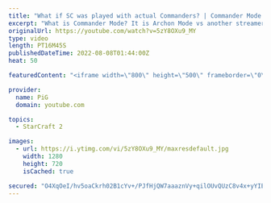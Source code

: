 ```yaml
---
title: "What if SC was played with actual Commanders? | Commander Mode #2 - StarCraft 2"
excerpt: "What is Commander Mode? It is Archon Mode vs another streamer/player where we are the Commanders of our squadron of noobs but we can't actively control anything ourselves, we can only command them what to do!  -- 🐷 Second Channel for Learning StarCraft 2: https://www.youtube.com/c/PiGRandom 🐷 Third"
originalUrl: https://youtube.com/watch?v=5zY8OXu9_MY
type: video
length: PT16M45S
publishedDateTime: 2022-08-08T01:44:00Z
heat: 50

featuredContent: "<iframe width=\"800\" height=\"500\" frameborder=\"0\" src=\"https://www.youtube.com/embed/5zY8OXu9_MY\" allow=\"accelerometer; autoplay; encrypted-media; gyroscope; picture-in-picture\" allowfullscreen></iframe>"

provider:
  name: PiG
  domain: youtube.com

topics:
  - StarCraft 2

images:
  - url: https://i.ytimg.com/vi/5zY8OXu9_MY/maxresdefault.jpg
    width: 1280
    height: 720
    isCached: true

secured: "O4XqOeI/hv5oaCkrh02B1cYv+/PJfHjQW7aaaznVy+qilOUvQUzC8v4x+yYIEE5t1FG8yMR/OE7AAXumfx9mCZ5GW8GaSHcJALPZ3bShj6lecUseo4OGrO8/lDRK0Lk330uEjZTq3HsP5jfmSNDmQShg3/mTKAUAWc5CoeCgRJpPvmqxxUtu3wkMRF7Qjv2bpq+Q3B+CsHqtgZez80RT1zVZuXYgx7EpCTIq9iLVh7Fxo4eyAHfyzrbR2WzJqn0rmssyXGZmoZwN+gjmJ+ye9SUf6EEZG+M+3cIXrfUY+k4vxW7RSxG92MT3qTpQFeAzL7NCc23AtDmGURE7i770AbNgqIVodNAgJEdmthQlzbwxq/NMzskAu9QMB5ObBd3O0clt/1zXs7Cadunub5sNt1IJ7UIiZ6yTe0GCgPET5Ik=;q6g0xC1gyLhAyAagyIkI/w=="
---
```


